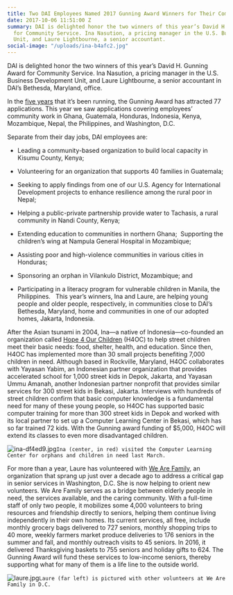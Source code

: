 ```yaml
---
title: Two DAI Employees Named 2017 Gunning Award Winners for Their Community Service
date: 2017-10-06 11:51:00 Z
summary: DAI is delighted honor the two winners of this year’s David H. Gunning Award
  for Community Service. Ina Nasution, a pricing manager in the U.S. Business Development
  Unit, and Laure Lightbourne, a senior accountant.
social-image: "/uploads/ina-b4afc2.jpg"
---
```


DAI is delighted honor the two winners of this year’s David H. Gunning Award for Community Service. Ina Nasution, a pricing manager in the U.S. Business Development Unit, and Laure Lightbourne, a senior accountant in DAI’s Bethesda, Maryland, office.

In the [five years](https://www.dai.com/news/dai-recognizes-two-employees-their-community-service) that it’s been running, the Gunning Award has attracted 77 applications. This year we saw applications covering employees’ community work in Ghana, Guatemala, Honduras, Indonesia, Kenya, Mozambique, Nepal, the Philippines, and Washington, D.C.

Separate from their day jobs, DAI employees are:

* Leading a community-based organization to build local capacity in Kisumu County, Kenya;

* Volunteering for an organization that supports 40 families in Guatemala;

* Seeking to apply findings from one of our U.S. Agency for International Development projects to enhance resilience among the rural poor in Nepal;

* Helping a public-private partnership provide water to Tachasis, a rural community in Nandi County, Kenya;

* Extending education to communities in northern Ghana; 
  Supporting the children’s wing at Nampula General Hospital in Mozambique;

* Assisting poor and high-violence communities in various cities in Honduras;

* Sponsoring an orphan in Vilankulo District, Mozambique; and

* Participating in a literacy program for vulnerable children in Manila, the Philippines.
   
This year’s winners, Ina and Laure, are helping young people and older people, respectively, in communities close to DAI’s Bethesda, Maryland, home and communities in one of our adopted homes, Jakarta, Indonesia.

After the Asian tsunami in 2004, Ina—a native of Indonesia—co-founded an organization called [Hope 4 Our Children](https://www.facebook.com/Hope4OurChildren/) (H4OC) to help street children meet their basic needs: food, shelter, health, and education. Since then, H4OC has implemented more than 30 small projects benefiting 7,000 children in need. Although based in Rockville, Maryland, H4OC collaborates with Yayasan Yabim, an Indonesian partner organization that provides accelerated school for 1,000 street kids in Depok, Jakarta, and Yayasan Ummu Amanah, another Indonesian partner nonprofit that provides similar services for 300 street kids in Bekasi, Jakarta. Interviews with hundreds of street children confirm that basic computer knowledge is a fundamental need for many of these young people, so H4OC has supported basic computer training for more than 300 street kids in Depok and worked with its local partner to set up a Computer Learning Center in Bekasi, which has so far trained 72 kids. With the Gunning award funding of $5,000, H4OC will extend its classes to even more disadvantaged children.

![ina-df4ed9.jpg](/uploads/ina-df4ed9.jpg)`Ina (center, in red) visited the Computer Learning Center for orphans and children in need last March.`

For more than a year, Laure has volunteered with [We Are Family](http://www.wearefamilydc.org/), an organization that sprang up just over a decade ago to address a critical gap in senior services in Washington, D.C. She is now helping to orient new volunteers. We Are Family serves as a bridge between elderly people in need, the services available, and the caring community. With a full-time staff of only two people, it mobilizes some 4,000 volunteers to bring resources and friendship directly to seniors, helping them continue living independently in their own homes. Its current services, all free, include monthly grocery bags delivered to 727 seniors, monthly shopping trips to 40 more, weekly farmers market produce deliveries to 176 seniors in the summer and fall, and monthly outreach visits to 45 seniors. In 2016, it delivered Thanksgiving baskets to 755 seniors and holiday gifts to 624. The Gunning Award will fund these services to low-income seniors, thereby supporting what for many of them is a life line to the outside world.

![laure.jpg](/uploads/laure.jpg)`Laure (far left) is pictured with other volunteers at We Are Family in D.C.`